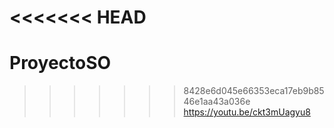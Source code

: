 <<<<<<< HEAD
=======
# ProyectoSO

>>>>>>> 8428e6d045e66353eca17eb9b8546e1aa43a036e
https://youtu.be/ckt3mUagyu8
